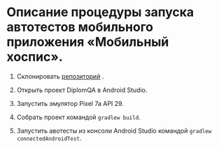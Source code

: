 # Описание процедуры запуска автотестов мобильного приложения «Мобильный хоспис».

1. Склонировать [репозиторий](https://github.com/StavinskayaMarina/DiplomQA.git) .

2. Открыть проект DiplomQA в Android Studio.

3. Запустить эмулятор Pixel 7a API 29.

4. Собрать проект командой `gradlew build`.

5. Запустить авотесты из конcоли Android Studio командой `gradlew connectedAndroidTest`.
